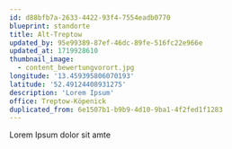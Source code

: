 ```yaml
---
id: d88bfb7a-2633-4422-93f4-7554eadb0770
blueprint: standorte
title: Alt-Treptow
updated_by: 95e99389-87ef-46dc-89fe-516fc22e966e
updated_at: 1719928610
thumbnail_image:
  - content_bewertungvorort.jpg
longitude: '13.459395806070193'
latitude: '52.49124408931275'
description: 'Lorem Ipsum'
office: Treptow-Köpenick
duplicated_from: 6e1507b1-b9b9-4d10-9ba1-4f2fed1f1283
---
```

Lorem Ipsum dolor sit amte